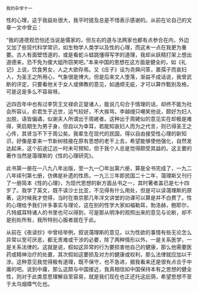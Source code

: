     我的杂学十一 

   性的心理，这于我益处很大，我平时提及总是不惜表示感谢的。从前在论自己的文章一文中曾云：

   “我的道德观恐怕还当说是儒家的，但左右的道与法两家也都有点参合在内，外边又加了些现代科学常识，如生物学人类学以及性的心理，而这末一点在我更为重要。古人有面壁悟道的，或是看蛇斗蛙跳懂得写字的道理，我却从妖精打架上想出道德来，恐不免为傻大姐所窃笑吧。”本来中国的思想在这方面是健全的，如《礼记》上说，饮食男女，人之大欲存焉。又《庄子》设为尧舜问答，嘉孺子而哀妇人，为圣王之所用心，气象很是博大。但是后来文人堕落，渐益不成话说，我曾武断的评定，只要看他关于女人或佛教的意见，如通顺无疵，才可以算作甄别及格，可是这是多么不容易呀。

   近四百年中也有过李贽王文禄俞正燮诸人，能说几句合于情理的话，却终不能为社会所容认，俞君生于近世，运气较好，不大挨骂，李越缦只嘲笑他说，颇好为妇人出脱，语皆偏谲，似谢夫人所谓出于周姥者。这种出于周姥似的意见实在却极是难得，荣启期生为男子身，但自以为幸耳，若能知哀妇人而为之代言，则已得圣王之心传，其贤当不下于周公矣。我辈生在现代的民国，得以自由接受性心理的新知识，好像是拿来一节新树枝接在原有思想的老干上去，希望能够使他强化，自然发达起来，这个前途辽远一时未可预知，但于我个人总是觉得颇受其益的。这主要的著作当然是蔼理斯的《性的心理研究》。

   此书第一册在一八九八年出版，至一九一〇年出第六册，算是全书完成了，一九二八年续刊第七册，仿佛是补遗的性质。一九三三年即民国二十二年，蔼理斯又刊行了一册简本《性的心理》，为现代思想的新方面丛书之一，其时著者盖已是七十四岁了。我学了英文，既不读沙士比亚，不见得有什么用处，但是可以读蔼理斯的原著，这时候我才觉得，当时在南京那几年洋文讲堂的功课可以算是并不白费了。性的心理给予我们许多事实与理论，这在别的性学大家如福勒耳，勃洛赫，鲍耶尔，凡特威耳特诸人的书里也可以得到，可是那从明净的观照出来的意见与论断，却不是别处所有，我所特别心服者就在于此。

   从前在《夜读抄》中曾经举例，叙说蔼理斯的意见，以为性欲的事情有些无论怎么异常以至可厌恶，都无责难或干涉的必要，除了两种情形以外，一是关系医学，一是关系法律的。这就是说，假如这异常的行为要损害他自己的健康，那么他需要医药或精神治疗的处置，其次假如这要损及对方的健康或权利，那么法律就应加以干涉。这种意见我觉得极有道理，既不保守，也不急进，据我看来还是很有点合于中庸的吧。说到中庸，那么这颇与中国接近，我真相信如中国保持本有之思想的健全性，则对于此类意思理解自至容易，就是我们现在也正还托这庇荫，希望思想不至于太乌烟瘴气化也。


